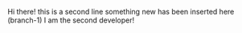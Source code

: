 Hi there!
this is a second line
something new has been inserted here (branch-1)
I am the second developer!

